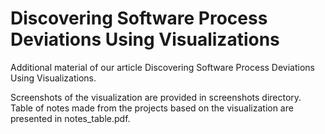 # Discovering Software Process Deviations Using Visualizations
Additional material of our article Discovering Software Process Deviations Using Visualizations.

Screenshots of the visualization are provided in screenshots directory. Table of notes made from the projects based on the visualization are presented in notes_table.pdf.
